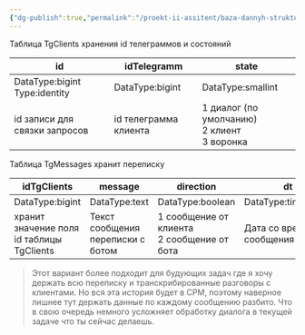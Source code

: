 ```yaml
---
{"dg-publish":true,"permalink":"/proekt-ii-assitent/baza-dannyh-struktura/variant1-bazy-dannyh/","tags":["бд","бот","бот-продавец","ии","ии-ассистенты","иипроект","bd","чат-боты"]}
---
```


Таблица TgClients хранения id телеграммов и состояний

| id                               | idTelegramm           | state                                            |
| -------------------------------- | --------------------- | ------------------------------------------------ |
| DataType:bigint<br>Type:identity | DataType:bigint       | DataType:smallint                                |
| id записи для связки запросов    | id телеграмма клиента | 1 диалог (по умолчанию)<br>2 клиент<br>3 воронка |
Таблица TgMessages хранит переписку

| idTgClients                               | message                           | direction                                     | dt                         |
| ----------------------------------------- | --------------------------------- | --------------------------------------------- | -------------------------- |
| DataType:bigint                           | DataType:text                     | DataType:boolean                              | DataType:timestamp         |
| хранит значение поля id таблицы TgClients | Текст сообщения переписки с ботом | 1 сообщение от клиента<br>2 сообщение от бота | Дата со временем сообщения |

> Этот вариант более подходит для будующих задач где я хочу держать всю переписку и транскрибированные разговоры с клиентами. Но вся эта история будет в СРМ, поэтому наверное лишнее тут держать данные по каждому сообщению разбито. Что в свою очередь немного усложняет обработку диалога в текущей задаче что ты сейчас делаешь.

